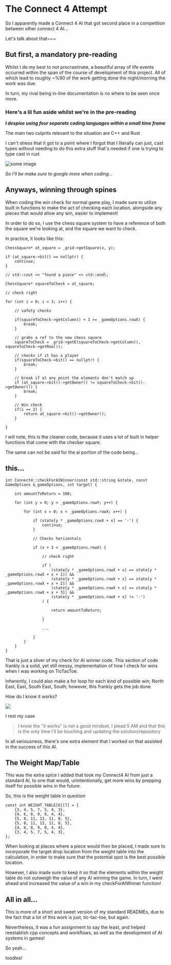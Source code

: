 # The Connect 4 Attempt

So I apparently made a Connect 4 AI that got second place in a competition between other connect 4 AI...

Let's talk about that~~~

## But first, a mandatory pre-reading

Whilst I do my best to not procrastinate, a beautiful array of life events occurred within the span of the course of development of this project. All of which lead to roughly ~%90 of the work getting done the night/morning the work was due.

In turn, my rival being in-line documentation is no where to be seen once more.

### Here's a lil fun aside whilst we're in the pre-reading

***I despise using four separate coding languages within a small time frame***

The main two culprits relevant to the situation are C++ and Rust

I can't stress that it got to a point where I forgot that I literally can just, cast types without needing to do this extra stuff that's needed if one is trying to type cast in rust

![some image](./readme_images/rust_cast.png)

*So I'll be make sure to google more when coding...*

## Anyways, winning through spines

When coding the win check for normal game play, I made sure to utilize built in functions to make the act of checking each location, alongside any pieces that would allow any win, easier to implement!

In order to do so, I use the chess square system to have a reference of both the square we're looking at, and the square we want to check.

In practice, it looks like this:

```
ChessSquare* at_square = _grid->getSquare(x, y);

if (at_square->bit() == nullptr) {
    continue;
}

// std::cout << "found a piece" << std::endl;

ChessSquare* squareToCheck = at_square;

// check right

for (int i = 0; i < 3; i++) {
    
    // safety checks

    if(squareToCheck->getColumn() + 1 >= _gameOptions.rowX) {
        break;
    }

    // grabs a ref to the new chess square
    squareToCheck = _grid->getE(squareToCheck->getColumn(), squareToCheck->getRow());

    // checks if it has a player
    if(squareToCheck->bit() == nullptr) {
        break;
    }
    
    // break if at any point the elements don't match up
    if (at_square->bit()->getOwner() != squareToCheck->bit()->getOwner()) {
        break;
    }

    // Win check
    if(i == 2) {
        return at_square->bit()->getOwner();
    }

}
```

I will note, this is the cleaner code, because it uses a lot of built in helper functions that come with the checker square.

The same can not be said for the ai portion of the code being...

## this...

```
int Connect4::checkForAIWinner(const std::string &state, const GameOptions &_gameOptions, int target) {

    int amountToReturn = 100;

    for (int y = 0; y < _gameOptions.rowY; y++) {
        
        for (int x = 0; x < _gameOptions.rowX; x++) {

            if (state[y * _gameOptions.rowX + x] == '-') {
                continue;
            }

            // Checks horizontals

            if (x + 3 < _gameOptions.rowX) {

                // check right

                if (
                    (state[y * _gameOptions.rowX + x] == state[y * _gameOptions.rowX + x + 1]) &&
                    (state[y * _gameOptions.rowX + x] == state[y * _gameOptions.rowX + x + 2]) &&
                    (state[y * _gameOptions.rowX + x] == state[y * _gameOptions.rowX + x + 3]) &&
                    (state[y * _gameOptions.rowX + x] != '-') 
                ) {

                    return amountToReturn;

                }

                ...

            }
        }
    }
}
```

That is just a sliver of my check for AI winner code. This section of code frankly is a solid, yet still messy, implementation of how I check for wins when I was working on TicTacToe.

Inherently, I could also make a for loop for each kind of possible win; North East, East, South East, South; however, this frankly gets the job done.

How do I know it works?

![](./readme_images/winChart.jpg)

I rest my case

> I know the "it works" is not a good mindset, I plead 5 AM and that this is the only time I'll be touching and updating the solution/repository

In all seriousness, there's one extra element that I worked on that assisted in the success of this AI.

## The Weight Map/Table

This was the extra spice I added that took my Connect4 AI from just a standard AI, to one that would, unintentionally, get more wins by prepping itself for possible wins in the future.

So, this is the weight table in question

```
const int WEIGHT_TABLE[6][7] = {
    {3, 4, 5, 7, 5, 4, 3},
    {4, 6, 8, 9, 8, 4, 4},
    {5, 8, 11, 13, 11, 8, 5},
    {5, 8, 11, 13, 11, 8, 5},
    {4, 6, 8, 9, 8, 4, 4},
    {3, 4, 5, 7, 5, 4, 3},
};
```

When looking at places where a piece would then be placed, I made sure to incorporate the target drop location from the weight table into the calculation, in order to make sure that the potential  spot is the best possible location.

However, I also made sure to keep it so that the elements within the weight table do not outweigh the value of any AI winning the game. In turn, I went ahead and increased the value of a win in my checkForAIWinner function!

## All in all...
This is more of a short and sweet version of my standard READMEs, due to the fact that a lot of this work is just, tic-tac-toe, but again.

Nevertheless, it was a fun assignment to say the least, and helped reestablish cpp concepts and workflows, as well as the development of AI systems in games!

So yeah...

toodles!